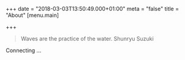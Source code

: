 +++
date = "2018-03-03T13:50:49.000+01:00"
meta = "false"
title = "About"
[menu.main]

+++
> Waves are the practice of the water. Shunryu Suzuki

Connecting ...